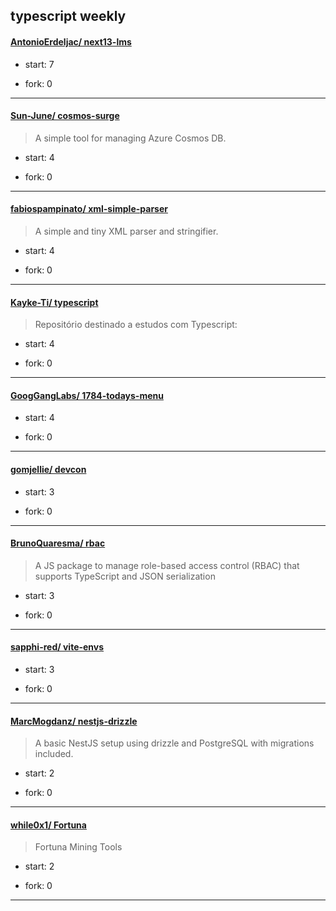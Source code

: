 ## typescript weekly

#### [AntonioErdeljac/ next13-lms](https://github.com/AntonioErdeljac/next13-lms)
>  
+ start: 7
+ fork: 0
---
#### [Sun-June/ cosmos-surge](https://github.com/Sun-June/cosmos-surge)
>  A simple tool for managing Azure Cosmos DB.
+ start: 4
+ fork: 0
---
#### [fabiospampinato/ xml-simple-parser](https://github.com/fabiospampinato/xml-simple-parser)
>  A simple and tiny XML parser and stringifier.
+ start: 4
+ fork: 0
---
#### [Kayke-Ti/ typescript](https://github.com/Kayke-Ti/typescript)
>  Repositório destinado a estudos com Typescript: 
+ start: 4
+ fork: 0
---
#### [GoogGangLabs/ 1784-todays-menu](https://github.com/GoogGangLabs/1784-todays-menu)
>  
+ start: 4
+ fork: 0
---
#### [gomjellie/ devcon](https://github.com/gomjellie/devcon)
>  
+ start: 3
+ fork: 0
---
#### [BrunoQuaresma/ rbac](https://github.com/BrunoQuaresma/rbac)
>  A JS package to manage role-based access control (RBAC) that supports TypeScript and JSON serialization
+ start: 3
+ fork: 0
---
#### [sapphi-red/ vite-envs](https://github.com/sapphi-red/vite-envs)
>  
+ start: 3
+ fork: 0
---
#### [MarcMogdanz/ nestjs-drizzle](https://github.com/MarcMogdanz/nestjs-drizzle)
>  A basic NestJS setup using drizzle and PostgreSQL with migrations included.
+ start: 2
+ fork: 0
---
#### [while0x1/ Fortuna](https://github.com/while0x1/Fortuna)
>  Fortuna Mining Tools
+ start: 2
+ fork: 0
---